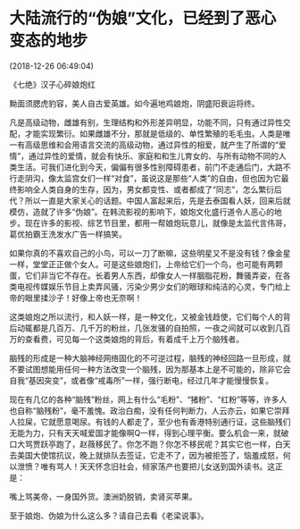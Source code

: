 # 大陆流行的“伪娘”文化，已经到了恶心变态的地步

(2018-12-26 06:49:04)

《七绝》汉子心碎娘炮红

黝面须腮虎豹容，美人自古爱英雄。如今遍地鸡娘炮，阴盛阳衰运将终。

凡是高级动物，雌雄有别，生理结构和外形差异明显，功能不同，只有通过异性交配，才能实现繁衍。如果雌雄不分，那就是低级的、单性繁殖的毛毛虫。人类是唯一有高级思维和会用语言交流的高级动物，通过异性的相爱，就产生了所谓的“爱情”，通过异性的爱情，就会有快乐、家庭和和生儿育女的、与所有动物不同的人类生活。可我们进化到今天，偏偏有很多性别障碍患者，前门不走通后门，大路不行走阴沟，像太监宫女们一样“对食”，虽说这是那些“人类”的自由，但也因为它最终影响全人类自身的生存，因为，男女都变性、或者都成了“同志”，怎么繁衍后代？所以一直是大家关心的话题。中国人富起来后，先是去泰国看人妖，回来后就模仿，造就了许多“伪娘”。在韩流影视的影响下，娘炮文化盛行道令人恶心的地步。现在许多的影视、综艺节目里，都用一帮娘炮玩意儿，就像是太监代言伟哥，葛优拍霸王洗发水广告一样搞笑。

如果你真的不喜欢自己的小鸟，可以一刀了断嘛，这些明星又不是没有钱？像金星一样，堂堂正正做个女人。可是这些娘炮们，上帝给它们一个鸟，也可能有两颗蛋，它们非当它不存在。长着男人东西，却像女人一样胭脂花粉，舞骚弄姿，在各类电视传媒娱乐节目上卖弄风骚，污染少男少女们的眼球和纯洁的心灵，专门给上帝的眼里揉沙子！好像上帝也无奈啊！

这类娘炮之所以流行，和人妖一样，是一种文化，又被金钱趋使，它们每个人的背后动辄都是几百万、几千万的粉丝，几张发骚的自拍照，一夜之间就可以收到几百万的查看费，可见每一个这类娘炮的背后，有着成千上万个脑残者。

脑残的形成是一种大脑神经网络固化的不可逆过程，脑残的神经回路一旦形成，就不要试图想能用任何一种方法改变一个脑残，因为那基本上是不可能的，除非它会自我“基因突变”，或者像“戒毒所”一样，强行断电，经过几年才能慢慢恢复。

现在有几亿的各种“脑残”粉丝，网上有什么“毛粉”、“猪粉”、“红粉”等等，许多人也自称“脑残粉”，毫不羞愧。政治白痴，没有任何判断力，人云亦云，如果它崇拜人拉屎，它就愿意喝尿。有钱的人都走了，至少也有香港特别通行证，这些脑残们无能为力，只有天天喊爱国才能像啊Q一样，得到心理平衡。要么机会一来，就破口大骂贾跃亭跑了，赵薇移民了。你怎不跑？你怎不移民呢？其实它也一样，白天去美国大使馆抗议，晚上就排队去签证，它走不了，因为被拒签了，恼羞成怒，何以泄愤？唯有骂人！天天怀念旧社会，倾家荡产也要把儿女送到国外读书。这正是：

嘴上骂美帝，一身国外货。澳洲奶脱销，卖肾买苹果。

至于娘炮、伪娘为什么这么多？请自己去看《老梁说事》。